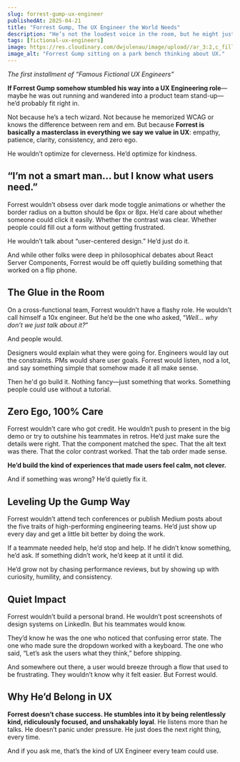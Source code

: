 ```yaml
---
slug: forrest-gump-ux-engineer
publishedAt: 2025-04-21
title: "Forrest Gump, The UX Engineer the World Needs"
description: "He’s not the loudest voice in the room, but he might just be the one who makes the whole product work better. A lighthearted thought experiment on what Forrest’s quiet strengths would look like on a cross-functional UX team."
tags: [fictional-ux-engineers]
image: https://res.cloudinary.com/dwjulenau/image/upload//ar_3:2,c_fill,dpr_auto,f_auto,fl_progressive,q_auto/v1745252408/josh-portfolio/assets_task_01jschr2wafjf8hks8ths3jz2t_img_0.webp
image_alt: "Forrest Gump sitting on a park bench thinking about UX."
---
```

<i>The first installment of “Famous Fictional UX Engineers”</i>

<strong>If Forrest Gump somehow stumbled his way into a UX Engineering role</strong>&mdash;maybe he was out running and wandered into a product team stand-up&mdash;he’d probably fit right in.

Not because he’s a tech wizard. Not because he memorized WCAG or knows the difference between rem and em. But because <strong>Forrest is basically a masterclass in everything we say we value in UX</strong>: empathy, patience, clarity, consistency, and zero ego.

He wouldn’t optimize for cleverness. He’d optimize for kindness.

## “I’m not a smart man… but I know what users need.”
Forrest wouldn’t obsess over dark mode toggle animations or whether the border radius on a button should be 6px or 8px. He’d care about whether someone could click it easily. Whether the contrast was clear. Whether people could fill out a form without getting frustrated.

He wouldn’t talk about “user-centered design.” He’d just do it.

And while other folks were deep in philosophical debates about React Server Components, Forrest would be off quietly building something that worked on a flip phone.

## The Glue in the Room
On a cross-functional team, Forrest wouldn’t have a flashy role. He wouldn’t call himself a 10x engineer. But he’d be the one who asked, “<i>Well… why don’t we just talk about it?</i>”

And people would.

Designers would explain what they were going for. Engineers would lay out the constraints. PMs would share user goals. Forrest would listen, nod a lot, and say something simple that somehow made it all make sense.

Then he'd go build it. Nothing fancy&mdash;just something that works. Something people could use without a tutorial.

## Zero Ego, 100% Care
Forrest wouldn’t care who got credit. He wouldn’t push to present in the big demo or try to outshine his teammates in retros. He’d just make sure the details were right. That the component matched the spec. That the alt text was there. That the color contrast worked. That the tab order made sense.

<strong>He’d build the kind of experiences that made users feel calm, not clever.</strong>

And if something was wrong? He’d quietly fix it.

## Leveling Up the Gump Way
Forrest wouldn’t attend tech conferences or publish Medium posts about the five traits of high-performing engineering teams. He’d just show up every day and get a little bit better by doing the work.

If a teammate needed help, he’d stop and help. If he didn’t know something, he’d ask. If something didn’t work, he’d keep at it until it did.

He’d grow not by chasing performance reviews, but by showing up with curiosity, humility, and consistency.

## Quiet Impact
Forrest wouldn’t build a personal brand. He wouldn’t post screenshots of design systems on LinkedIn. But his teammates would know.

They’d know he was the one who noticed that confusing error state. The one who made sure the dropdown worked with a keyboard. The one who said, “Let’s ask the users what they think,” before shipping.

And somewhere out there, a user would breeze through a flow that used to be frustrating. They wouldn’t know why it felt easier. But Forrest would.

## Why He’d Belong in UX
<strong>Forrest doesn’t chase success. He stumbles into it by being relentlessly kind, ridiculously focused, and unshakably loyal</strong>. He listens more than he talks. He doesn’t panic under pressure. He just does the next right thing, every time.

And if you ask me, that’s the kind of UX Engineer every team could use.
